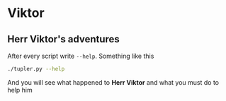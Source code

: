 # Viktor
## Herr Viktor's adventures
After every script write `--help`. Something like this
```BASH
./tupler.py --help
```
And you will see what happened to **Herr Viktor** and what you must do to help him
